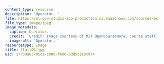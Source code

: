 ```yaml
---
content_type: resource
description: 'Operator. '
file: https://ol-ocw-studio-app-production.s3.amazonaws.com/courses/ec-s06-design-for-demining-spring-2007/17730a8305cae080fb863dd5c2e8c974_flail06.jpg
file_type: image/jpeg
image_metadata:
  caption: Operator.
  credit: 'Credit: Image courtesy of MIT OpenCourseWare, course staff, and students.'
  image-alt: 'Operator. '
resourcetype: Image
title: flail06.jpg
uid: 17730a83-05ca-e080-fb86-3dd5c2e8c974
---
```

